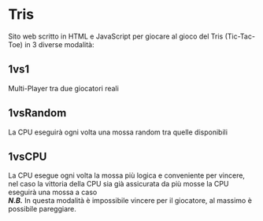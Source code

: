 # Tris
Sito web scritto in HTML e JavaScript per giocare al gioco del Tris (Tic-Tac-Toe) in 3 diverse modalità:
<h2>1vs1</h2>Multi-Player tra due giocatori reali
<h2>1vsRandom</h2>La CPU eseguirà ogni volta una mossa random tra quelle disponibili
<h2>1vsCPU</h2>La CPU esegue ogni volta la mossa più logica e conveniente per vincere, nel caso la vittoria della CPU sia già assicurata da più mosse la CPU eseguirà una mossa a caso<br><b><i>N.B.</i></b> In questa modalità è impossibile vincere per il giocatore, al massimo è possibile pareggiare.
